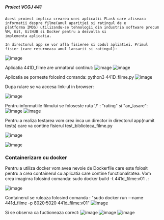 ##### Proiect VCGJ 441

    Acest proiect implica crearea unei aplicatii FLask care afiseaza informatii despre filme(anul aparitiei si ratingul de e 
    platforma IMDb) utilizandu-se tehnologii din industria software precum VM, Git, GitHUB si Docker pentru a dezvolta si 
    implementa aplicatia.
    
    In directorul app se vor afla fisieree si codul apliatiei. Primul fisier (care returneaza anul lansarii si ratingul):
    
 ![image](https://github.com/Dragos-Calota/curs_vcgj_441D_filme/assets/132938214/dac177e5-416a-4e54-9785-43f46c9ae68e)


   Aplicatia 441D_filme are urmatorul continut:
   ![image](https://github.com/Dragos-Calota/curs_vcgj_441D_filme/assets/132938214/446e05c4-da94-460e-b2f8-219558c5f99d)
    ![image](https://github.com/Dragos-Calota/curs_vcgj_441D_filme/assets/132938214/e92e1343-be3e-41ec-9925-d6d6e0a572b2)

   Aplicatia se porneste folosind comanda: python3 441D_filme.py
    ![image](https://github.com/Dragos-Calota/curs_vcgj_441D_filme/assets/132938214/37713485-d6cd-41a0-be68-81a6c6c4dd1a)

  
  Dupa rulare se va accesa link-ul in browser:
  
  ![image](https://github.com/Dragos-Calota/curs_vcgj_441D_filme/assets/132938214/aacf1ccf-c940-431e-8c77-7176eba3b95c)
  
  Pentru informatiile filmului se foloseste ruta '/' : "rating" si "an_lasare":
  ![image](https://github.com/Dragos-Calota/curs_vcgj_441D_filme/assets/132938214/d9e37a84-fb03-41d9-a8e0-9abcfc65e5cd)
  ![image](https://github.com/Dragos-Calota/curs_vcgj_441D_filme/assets/132938214/17290bc8-66b6-4d43-940a-c883206dd710)



Pentru a realiza testarea vom crea inca un director in directorul app(numit tests) care va contine fisierul 
test_biblioteca_filme.py

![image](https://github.com/Dragos-Calota/curs_vcgj_441D_filme/assets/132938214/0f6923d8-7ae1-4e33-a66b-242582c5d083)

![image](https://github.com/Dragos-Calota/curs_vcgj_441D_filme/assets/132938214/965b097e-5786-4619-9e28-78e115773612)




 

### Containerizare cu docker

Pentru a utiliza docker vom avea nevoie de Dockerfile care este folosit pentru a crea containerul cu aplicatia care contine 
functionalitatea. Vom crea imaginra folosind comanda: sudo docker build -t 441d_filme:v01 . :

![image](https://github.com/Dragos-Calota/curs_vcgj_441D_filme/assets/132938214/93c6e78a-ad4d-400b-bc06-08c645bc348e)


Containerul se ruleaza folosind comanda : "sudo docker run --name 441d_filme -p 8020:5020 441d_filme:v01"
![image](https://github.com/Dragos-Calota/curs_vcgj_441D_filme/assets/132938214/bf7d4eb8-1579-4bdf-b17e-af1373e70e9e)



Si se observa ca fuctioneaza corect:
![image](https://github.com/Dragos-Calota/curs_vcgj_441D_filme/assets/132938214/19ce9d3e-87bf-44a8-9d0c-fd8eef287011)
![image](https://github.com/Dragos-Calota/curs_vcgj_441D_filme/assets/132938214/6b3fc0a4-f0cb-4910-b364-8b909a75507e)
![image](https://github.com/Dragos-Calota/curs_vcgj_441D_filme/assets/132938214/7ef72656-2673-40b4-a5b8-30188e1093ac)


